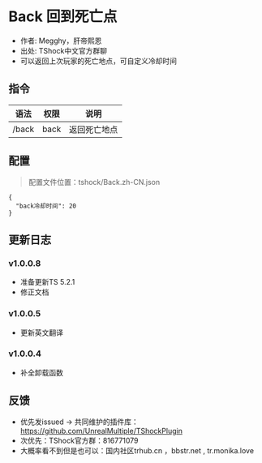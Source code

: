 # Back 回到死亡点

- 作者: Megghy，肝帝熙恩
- 出处: TShock中文官方群聊
- 可以返回上次玩家的死亡地点，可自定义冷却时间



## 指令

| 语法    |  权限  |   说明   |
|-------|:----:|:------:|
| /back | back | 返回死亡地点 |

## 配置
> 配置文件位置：tshock/Back.zh-CN.json
```json5
{
  "back冷却时间": 20
}
```
## 更新日志


### v1.0.0.8
- 准备更新TS 5.2.1
- 修正文档
### v1.0.0.5
- 更新英文翻译
### v1.0.0.4
- 补全卸载函数

## 反馈
- 优先发issued -> 共同维护的插件库：https://github.com/UnrealMultiple/TShockPlugin
- 次优先：TShock官方群：816771079
- 大概率看不到但是也可以：国内社区trhub.cn ，bbstr.net , tr.monika.love
